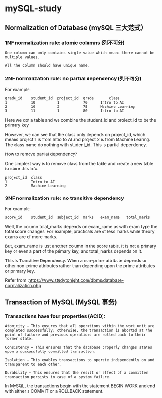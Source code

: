 # mySQL-study

## Normalization of Database (mySQL 三大范式）

###  1NF normalization rule: atomic columns (列不可分)
    One column can only contains single value which means there cannot be multiple values.

    All the column should have unique name.
    

###  2NF normalization rule: no partial dependency (列不可分)
For example:

    grade_id	student_id	project_id	grade	    class
    1	        10	        1	        70	    Intro to AI
    2	        10	        2	        75	    Machine Learning
    3	        11	        1	        80	    Intro to AI
    
Here we got a table and we combine the student_id and project_id to be the primary key.

However, we can see that the class only depends on project_id, which means project 1 is from Intro to AI and project 2 is from Machine Learing.
The class name do nothing with student_id. This is partial dependency. 

How to remove partial dependency?

One simplest way is to remove class from the table and create a new table to store this info.

    project_id  class
    1           Intro to AI
    2           Machine Learning
    
### 3NF normalization rule: no transitive dependency
For example:

    score_id	student_id	subject_id	marks	exam_name	total_marks

Well, the column total_marks depends on exam_name as with exam type the total score changes. For example, practicals are of less marks while theory exams are of more marks.

But, exam_name is just another column in the score table. It is not a primary key or even a part of the primary key, and total_marks depends on it.

This is Transitive Dependency. When a non-prime attribute depends on other non-prime attributes rather than depending upon the prime attributes or primary key.

Refer from :https://www.studytonight.com/dbms/database-normalization.php 

## Transaction of MySQL (MySQL 事务)
### Transactions have four properties (ACID):
    Atomicity − This ensures that all operations within the work unit are completed successfully; otherwise, the transaction is aborted at the point of failure and previous operations are rolled back to their former state.

    Consistency − This ensures that the database properly changes states upon a successfully committed transaction.

    Isolation − This enables transactions to operate independently on and transparent to each other.

    Durability − This ensures that the result or effect of a committed transaction persists in case of a system failure.
In MySQL, the transactions begin with the statement BEGIN WORK and end with either a COMMIT or a ROLLBACK statement.
